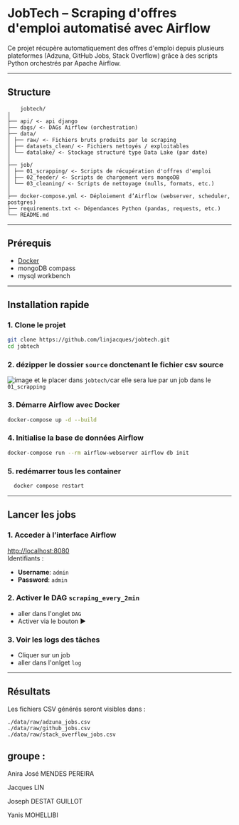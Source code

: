 #  JobTech – Scraping d'offres d'emploi automatisé avec Airflow

Ce projet récupère automatiquement des offres d'emploi depuis plusieurs plateformes (Adzuna, GitHub Jobs, Stack Overflow) grâce à des scripts Python orchestrés par Apache Airflow.

---

##  Structure
```
    jobtech/
│
├── api/ <- api django 
├── dags/ <- DAGs Airflow (orchestration)
├── data/
│ ├── raw/ <- Fichiers bruts produits par le scraping
│ ├── datasets_clean/ <- Fichiers nettoyés / exploitables
│ └── datalake/ <- Stockage structuré type Data Lake (par date)
│
├── job/
│ ├── 01_scrapping/ <- Scripts de récupération d'offres d'emploi
│ ├── 02_feeder/ <- Scripts de chargement vers mongoDB 
│ └── 03_cleaning/ <- Scripts de nettoyage (nulls, formats, etc.)
│
├── docker-compose.yml <- Déploiement d’Airflow (webserver, scheduler, postgres)
├── requirements.txt <- Dépendances Python (pandas, requests, etc.)
└── README.md
```

---

## Prérequis

- [Docker](https://www.docker.com/)
- mongoDB compass
- mysql workbench

---

##  Installation rapide

### 1. Clone le projet

```bash
git clone https://github.com/linjacques/jobtech.git
cd jobtech
```

### 2. dézipper le dossier `source` donctenant le fichier csv source

![image](https://github.com/user-attachments/assets/e4f5c703-6d51-4378-9a13-fbf391d87b2a)
 et le placer dans `jobtech/`car elle sera lue par un job dans le `01_scrapping`

### 3. Démarre Airflow avec Docker

```bash
docker-compose up -d --build
```

### 4. Initialise la base de données Airflow

```bash
docker-compose run --rm airflow-webserver airflow db init
```

### 5. redémarrer tous les container 

```bash
  docker compose restart 
```


---

##  Lancer les jobs 

### 1. Acceder à l’interface Airflow

 [http://localhost:8080](http://localhost:8080)  
 Identifiants :  
- **Username**: `admin`  
- **Password**: `admin`

### 2. Activer le DAG `scraping_every_2min`
- aller dans l'onglet `DAG`
- Activer via le bouton  ▶ 


### 3. Voir les logs des tâches

- Cliquer sur un job
- aller dans l'onlget `log`

---

##  Résultats

Les fichiers CSV générés seront visibles dans :

```
./data/raw/adzuna_jobs.csv
./data/raw/github_jobs.csv
./data/raw/stack_overflow_jobs.csv
```

## groupe :

Anira José MENDES PEREIRA

Jacques LIN

Joseph DESTAT GUILLOT

Yanis MOHELLIBI